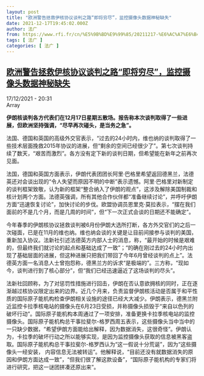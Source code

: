 ```yaml
---
layout: post
title: "欧洲警告拯救伊核协议谈判之路“即将穷尽”，监控摄像头数据神秘缺失"
date: 2021-12-17T19:45:02.000Z
author: 法广
from: https://www.rfi.fr/cn/%E5%9B%BD%E9%99%85/20211217-%E6%AC%A7%E6%B4%B2%E8%AD%A6%E5%91%8A%E6%8B%AF%E6%95%91%E4%BC%8A%E6%A0%B8%E5%8D%8F%E8%AE%AE%E8%B0%88%E5%88%A4%E4%B9%8B%E8%B7%AF-%E5%8D%B3%E5%B0%86%E7%A9%B7%E5%B0%BD-%EF%BC%8C%E7%9B%91%E6%8E%A7%E6%91%84%E5%83%8F%E5%A4%B4%E6%95%B0%E6%8D%AE%E7%A5%9E%E7%A7%98%E7%BC%BA%E5%A4%B1
tags: [ 法广 ]
categories: [ 法广 ]
---
```

<!--1639770302000-->
[欧洲警告拯救伊核协议谈判之路“即将穷尽”，监控摄像头数据神秘缺失](https://www.rfi.fr/cn/%E5%9B%BD%E9%99%85/20211217-%E6%AC%A7%E6%B4%B2%E8%AD%A6%E5%91%8A%E6%8B%AF%E6%95%91%E4%BC%8A%E6%A0%B8%E5%8D%8F%E8%AE%AE%E8%B0%88%E5%88%A4%E4%B9%8B%E8%B7%AF-%E5%8D%B3%E5%B0%86%E7%A9%B7%E5%B0%BD-%EF%BC%8C%E7%9B%91%E6%8E%A7%E6%91%84%E5%83%8F%E5%A4%B4%E6%95%B0%E6%8D%AE%E7%A5%9E%E7%A7%98%E7%BC%BA%E5%A4%B1)
------

<div>
<div>17/12/2021 - 20:31</div>Array<p><strong>                    伊朗核谈判各方代表们在12月17日星期五散场。报告称本次谈判取得了一些进展，但欧洲坚持强调，“尽早再次碰头，是当务之急”。                </strong></p><div >                    <p>法国、德国和英国的高级外交官表示，“过去的24小时内，维也纳的谈判取得了一些技术层面挽救2015年协议的进展，但“剩余的空间已经很少了”。第七次谈判持续了数天，“艰苦而激烈”。各方没有定下新的谈判日期，但希望能在新年之前再次见面。</p><p>法国，德国和英国方面表示，伊朗代表团团长阿里·巴格里希望返回德黑兰，法德英还对会谈出现的“令人失望而原因不明的中断”表示遗憾。阿里·巴格里对新制定的谈判框架致敬，认为新的框架“整合纳入了伊朗的观点”，这涉及解除美国制裁和核计划两个方面。法德英强调，所有其他合作伙伴都“准备继续讨论”，并呼吁伊朗方面“迅速恢复讨论”，加快讨论的步伐。欧盟协调员恩里克·莫拉表示，“摆在我们面前的不是几个月，而是几周的时间”，但“下一次正式会谈的日期还不能确定”。</p><p>今年春季的伊朗核协议拯救谈判被6月份伊朗大选所打断，各方外交官们的之后一次碰面，已是在11月的维也纳。维也纳会谈的关键是让目前间接参与谈判的美国，重新加入协议。法新社引述法德英方内部人士的消息，称，“最开始的时候是艰难的，但最终我们就讨论的起点和基础达成了一致”；“的确在刚过去的24小时内出现了基础层面的进展，但这种进展只把我们带回了今年6月曾经谈判的点上”。法德英方面一名消息人士曾抱怨称，德黑兰方的诉求“是极端的”。三方称，“现如今，谈判进行到了核心部分”，但“我们已经迅速逼近了这场谈判的尽头”。</p><p>法新社回顾称，为了对惩罚性措施进行回击，伊朗在否认意欲拥核的同时，正在逐渐越过核协议限定出来的边界。近几个月来，负责监督伊朗核活动是否属于和平性质的国际原子能机构检查伊朗相关设施的途径已经大大减少。伊朗表示，德黑兰附近监控卡拉季核电站的摄像头在6月23日受损，并称摄像头损毁于“来自以色列的破坏行动”。国际原子能机构本周通过了一项安排，准备更换卡拉季核电站的监控摄像头。国际原子能机构总干事拉斐尔-格罗西周五表示，这些摄像头当中当中的一只缺少数据，“希望伊朗方面能给出解释，因为数据消失，这很奇怪”。伊朗认为，卡拉季的破坏行动之所以能够实现，是因为监控摄像头获取的信息被黑客盗取。国际原子能机构总干事拉斐尔-格罗西认为“这一假说十分荒诞”，因为“这些摄像头一经安装， 内容信息无法被转运”。他解释说，“目前还没有就数据消失的原因和伊朗方面达成一致”，“但我们很了解这款设备”，“国际原子能机构的专家们将进行研究，把这一谜团拼凑还原出来”。</p>                                            <div data-selfpromo-newsletter>    </div>    <div data-selfpromo-app>    </div>                </div>
</div>
